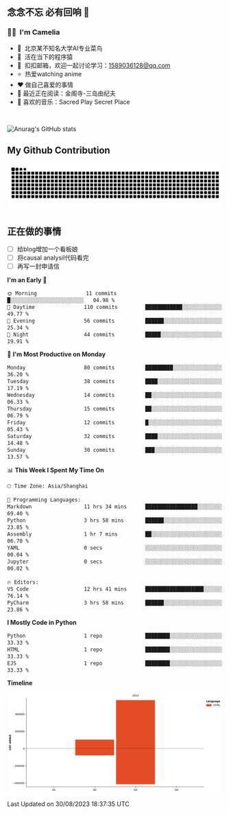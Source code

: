## 念念不忘 必有回响  👋
### 👨‍🔧&nbsp;&nbsp;I'm Camelia
- 🏢&nbsp;&nbsp;北京某不知名大学AI专业菜鸟
- 🦍&nbsp;&nbsp;活在当下的程序猿
- 💬&nbsp;&nbsp;扣扣邮箱，欢迎一起讨论学习：1589036128@qq.com
- ⭐️&nbsp;&nbsp;热爱watching anime
- ❤️ 做自己喜爱的事情
- 📖 最近正在阅读：金阁寺-三岛由纪夫
- 🎵 喜欢的音乐：Sacred Play Secret Place

<br>

![Anurag's GitHub stats](https://github-readme-stats.vercel.app/api?username=abinzzz&count_private=true&show_icons=true&theme=tokyonight)


## My Github Contribution
![](https://github.com/abinzzz/abinzzz/blob/output/github-contribution-grid-snake.svg)

## 正在做的事情
- [ ] 给blog增加一个看板娘
- [ ] 将causal analysil代码看完
- [ ] 再写一封申请信
<!--START_SECTION:waka-->
**I'm an Early 🐤** 

```text
🌞 Morning                11 commits          █░░░░░░░░░░░░░░░░░░░░░░░░   04.98 % 
🌆 Daytime                110 commits         ████████████░░░░░░░░░░░░░   49.77 % 
🌃 Evening                56 commits          ██████░░░░░░░░░░░░░░░░░░░   25.34 % 
🌙 Night                  44 commits          █████░░░░░░░░░░░░░░░░░░░░   19.91 % 
```
📅 **I'm Most Productive on Monday** 

```text
Monday                   80 commits          █████████░░░░░░░░░░░░░░░░   36.20 % 
Tuesday                  38 commits          ████░░░░░░░░░░░░░░░░░░░░░   17.19 % 
Wednesday                14 commits          ██░░░░░░░░░░░░░░░░░░░░░░░   06.33 % 
Thursday                 15 commits          ██░░░░░░░░░░░░░░░░░░░░░░░   06.79 % 
Friday                   12 commits          █░░░░░░░░░░░░░░░░░░░░░░░░   05.43 % 
Saturday                 32 commits          ████░░░░░░░░░░░░░░░░░░░░░   14.48 % 
Sunday                   30 commits          ███░░░░░░░░░░░░░░░░░░░░░░   13.57 % 
```


📊 **This Week I Spent My Time On** 

```text
🕑︎ Time Zone: Asia/Shanghai

💬 Programming Languages: 
Markdown                 11 hrs 34 mins      █████████████████░░░░░░░░   69.40 % 
Python                   3 hrs 58 mins       ██████░░░░░░░░░░░░░░░░░░░   23.85 % 
Assembly                 1 hr 7 mins         ██░░░░░░░░░░░░░░░░░░░░░░░   06.70 % 
YAML                     0 secs              ░░░░░░░░░░░░░░░░░░░░░░░░░   00.04 % 
Jupyter                  0 secs              ░░░░░░░░░░░░░░░░░░░░░░░░░   00.02 % 

🔥 Editors: 
VS Code                  12 hrs 41 mins      ███████████████████░░░░░░   76.14 % 
PyCharm                  3 hrs 58 mins       ██████░░░░░░░░░░░░░░░░░░░   23.86 % 
```

**I Mostly Code in Python** 

```text
Python                   1 repo              ████████░░░░░░░░░░░░░░░░░   33.33 % 
HTML                     1 repo              ████████░░░░░░░░░░░░░░░░░   33.33 % 
EJS                      1 repo              ████████░░░░░░░░░░░░░░░░░   33.33 % 
```



**Timeline**

![Lines of Code chart](https://raw.githubusercontent.com/abinzzz/abinzzz/main/assets/bar_graph.png)


 Last Updated on 30/08/2023 18:37:35 UTC
<!--END_SECTION:waka-->


